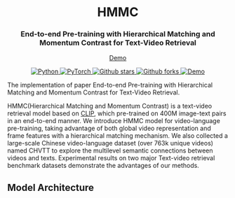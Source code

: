 <div style="text-align:center"><h1>HMMC<br/></h1>
<h3>End-to-end Pre-training with Hierarchical Matching and Momentum Contrast for Text-Video Retrieval</h3>
</div>

<p style="text-align:center">
<a href="https://huggingface.co/spaces/cheetah003/HMMC_t2v_search" target="_blank">Demo</a>
</p>

<p style="text-align:center">
  <a href="https://www.python.org/" target="_blank">
    <img src="https://img.shields.io/badge/python-3670A0?style=for-the-badge&logo=python&logoColor=ffdd54" alt="Python"/>
  </a>
  <a href="https://pytorch.org/" target="_blank">
    <img src="https://img.shields.io/badge/PyTorch-%23EE4C2C.svg?style=for-the-badge&logo=PyTorch&logoColor=white" alt="PyTorch"/>
  </a>
  <a href="https://github.com/cheetah003/HMMC/stargazers">
    <img src="https://img.shields.io/github/stars/cheetah003/HMMC?logo=github&style=for-the-badge" alt="Github stars"/>
  </a>
  <a href="https://github.com/cheetah003/HMMC/network/members">
    <img src="https://img.shields.io/github/forks/cheetah003/HMMC?logo=github&style=for-the-badge" alt="Github forks"/>
  </a>
  <a href="https://huggingface.co/spaces/cheetah003/HMMC_t2v_search" target="_blank">
    <img src="https://img.shields.io/badge/dynamic/json?style=for-the-badge&label=Hugging%20Face%20Space&query=%24.runtime.stage&url=https%3A%2F%2Fhuggingface.co%2Fapi%2Fspaces%2Fcheetah003%2FHMMC_t2v_search" alt="Demo"/>
  </a>
</p>

The implementation of paper End-to-end Pre-training with Hierarchical Matching and Momentum Contrast for Text-Video Retrieval.

HMMC(Hierarchical Matching and Momentum Contrast) is a text-video retrieval model based on [CLIP](https://github.com/openai/CLIP), which pre-trained on 400M image-text pairs in an end-to-end manner. We introduce HMMC model for video-language pre-training, taking advantage of both global video representation and frame features with a hierarchical matching mechanism. We also collected a large-scale Chinese video-language dataset (over 763k unique videos) named CHVTT to explore the multilevel semantic connections between videos and texts. Experimental results on two major Text-video retrieval benchmark datasets demonstrate the advantages of our methods.

## Model Architecture

